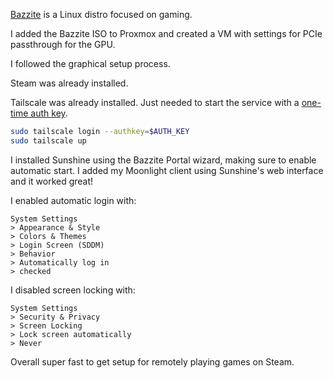 [Bazzite](https://bazzite.gg/) is a Linux distro focused on gaming.

I added the Bazzite ISO to Proxmox and created a VM with settings for PCIe passthrough for the GPU.

I followed the graphical setup process.

Steam was already installed.

Tailscale was already installed.
Just needed to start the service with a [one-time auth key](https://tailscale.com/kb/1085/auth-keys).

```sh
sudo tailscale login --authkey=$AUTH_KEY
sudo tailscale up
```

I installed Sunshine using the Bazzite Portal wizard,
making sure to enable automatic start.
I added my Moonlight client using Sunshine's web interface
and it worked great!

I enabled automatic login with:

```
System Settings
> Appearance & Style
> Colors & Themes
> Login Screen (SDDM)
> Behavior
> Automatically log in
> checked
```

I disabled screen locking with:

```
System Settings
> Security & Privacy
> Screen Locking
> Lock screen automatically
> Never
```

Overall super fast to get setup for remotely playing games on Steam.
